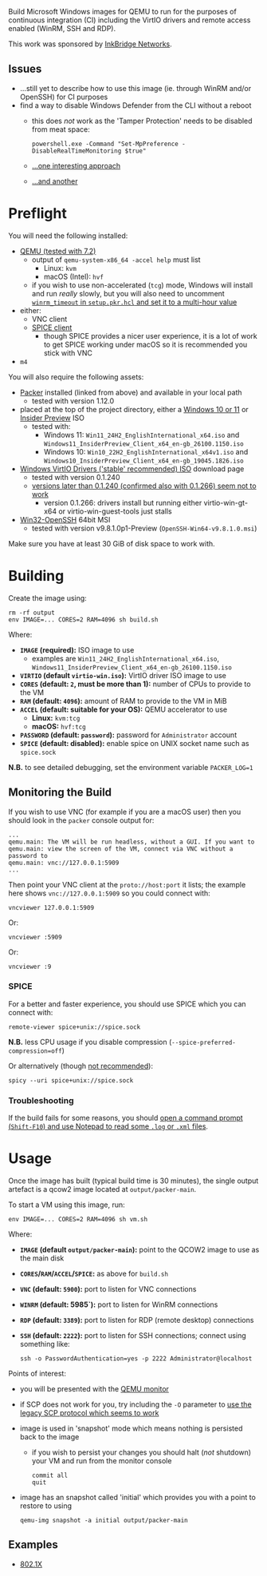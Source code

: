 Build Microsoft Windows images for QEMU to run for the purposes of continuous integration (CI) including the VirtIO drivers and remote access enabled (WinRM, SSH and RDP).

This work was sponsored by [InkBridge Networks](https://inkbridgenetworks.com/).

## Issues

 * ...still yet to describe how to use this image (ie. through WinRM and/or OpenSSH) for CI purposes
 * find a way to disable Windows Defender from the CLI without a reboot
     * this does *not* work as the 'Tamper Protection' needs to be disabled from meat space:

           powershell.exe -Command "Set-MpPreference -DisableRealTimeMonitoring $true"

     * [...one interesting approach](https://github.com/mandiant/commando-vm/issues/136#issuecomment-674270169)
     * [...and another](https://x.com/jonasLyk/status/1293815234805760000)

# Preflight

You will need the following installed:

 * [QEMU (tested with 7.2)](https://www.qemu.org/)
     * output of `qemu-system-x86_64 -accel help` must list
         * Linux: `kvm`
         * macOS (Intel): `hvf`
     * if you wish to use non-accelerated (`tcg`) mode, Windows will install and run *really* slowly, but you will also need to uncomment [`winrm_timeout` in `setup.pkr.hcl` and set it to a multi-hour value](https://www.packer.io/plugins/builders/qemu)
 * either:
     * VNC client
     * [SPICE client](https://www.spice-space.org/)
         * though SPICE provides a nicer user experience, it is a lot of work to get SPICE working under macOS so it is recommended you stick with VNC
 * `m4`

You will also require the following assets:

 * [Packer](https://developer.hashicorp.com/packer) installed (linked from above) and available in your local path
    * tested with version 1.12.0
 * placed at the top of the project directory, either a [Windows 10 or 11](https://www.microsoft.com/en-gb/software-download) or [Insider Preview](https://www.microsoft.com/en-us/software-download/windowsinsiderpreviewiso) ISO
    * tested with:
       * Windows 11: `Win11_24H2_EnglishInternational_x64.iso` and `Windows11_InsiderPreview_Client_x64_en-gb_26100.1150.iso`
       * Windows 10: `Win10_22H2_EnglishInternational_x64v1.iso` and `Windows10_InsiderPreview_Client_x64_en-gb_19045.1826.iso`
 * [Windows VirtIO Drivers ('stable' recommended) ISO](https://github.com/virtio-win/virtio-win-pkg-scripts) download page
    * tested with version 0.1.240
    * [versions later than 0.1.240 (confirmed also with 0.1.266) seem not to work](https://github.com/virtio-win/virtio-win-guest-tools-installer/issues/64)
       * version 0.1.266: drivers install but running either virtio-win-gt-x64 or virtio-win-guest-tools just stalls
 * [Win32-OpenSSH](https://github.com/PowerShell/Win32-OpenSSH) 64bit MSI
    * tested with version v9.8.1.0p1-Preview (`OpenSSH-Win64-v9.8.1.0.msi`)

Make sure you have at least 30 GiB of disk space to work with.

# Building

Create the image using:

    rm -rf output
    env IMAGE=... CORES=2 RAM=4096 sh build.sh

Where:

 * **`IMAGE` (required):** ISO image to use
     * examples are `Win11_24H2_EnglishInternational_x64.iso`, `Windows11_InsiderPreview_Client_x64_en-gb_26100.1150.iso`
 * **`VIRTIO` (default `virtio-win.iso`):** VirtIO driver ISO image to use
 * **`CORES` (default: `2`, must be more than 1):** number of CPUs to provide to the VM
 * **`RAM` (default: `4096`):** amount of RAM to provide to the VM in MiB
 * **`ACCEL` (default: suitable for your OS):** QEMU accelerator to use
     * **Linux:** `kvm:tcg`
     * **macOS:** `hvf:tcg`
 * **`PASSWORD` (default: `password`):** password for `Administrator` account
 * **`SPICE` (default: disabled):** enable spice on UNIX socket name such as `spice.sock`

**N.B.** to see detailed debugging, set the environment variable `PACKER_LOG=1`

## Monitoring the Build

If you wish to use VNC (for example if you are a macOS user) then you should look in the `packer` console output for:

    ...
    qemu.main: The VM will be run headless, without a GUI. If you want to
    qemu.main: view the screen of the VM, connect via VNC without a password to
    qemu.main: vnc://127.0.0.1:5909
    ...

Then point your VNC client at the `proto://host:port` it lists; the example here shows `vnc://127.0.0.1:5909` so you could connect with:

    vncviewer 127.0.0.1:5909

Or:

    vncviewer :5909

Or:

    vncviewer :9

### SPICE

For a better and faster experience, you should use SPICE which you can connect with:

    remote-viewer spice+unix://spice.sock

**N.B.** less CPU usage if you disable compression (`--spice-preferred-compression=off`)

Or alternatively (though [not recommended](https://www.spice-space.org/spice-user-manual.html#spice-client)):

    spicy --uri spice+unix://spice.sock

### Troubleshooting

If the build fails for some reasons, you should [open a command prompt (`Shift-F10`) and use Notepad to read some `.log` or `.xml` files](https://learn.microsoft.com/en-us/answers/questions/242735/windows-10-unattended-install-log-file-location).

# Usage

Once the image has built (typical build time is 30 minutes), the single output artefact is a qcow2 image located at `output/packer-main`.

To start a VM using this image, run:

    env IMAGE=... CORES=2 RAM=4096 sh vm.sh

Where:

 * **`IMAGE` (default `output/packer-main`):** point to the QCOW2 image to use as the main disk
 * **`CORES`/`RAM`/`ACCEL`/`SPICE`:** as above for `build.sh`
 * **`VNC` (default: `5900`):** port to listen for VNC connections
 * **`WINRM` (default: 5985`):** port to listen for WinRM connections
 * **`RDP` (default: `3389`):** port to listen for RDP (remote desktop) connections
 * **`SSH` (default: `2222`):** port to listen for SSH connections; connect using something like:

       ssh -o PasswordAuthentication=yes -p 2222 Administrator@localhost

Points of interest:

 * you will be presented with the [QEMU monitor](https://qemu.readthedocs.io/en/master/system/monitor.html)
 * if SCP does not work for you, try including the `-O` parameter to [use the legacy SCP protocol which seems to work](https://github.com/PowerShell/Win32-OpenSSH/issues/1945#issuecomment-1311251741)
 * image is used in 'snapshot' mode which means nothing is persisted back to the image
    * if you wish to persist your changes you should halt (*not* shutdown) your VM and run from the monitor console

          commit all
          quit

 * image has an snapshot called 'initial' which provides you with a point to restore to using

       qemu-img snapshot -a initial output/packer-main

## Examples

 * [802.1X](./examples/dot1x)
